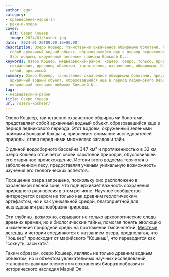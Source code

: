 ```yaml
---
author: egor
category:
- краеведение-марий-эл
- реки-и-озёра
cover:
  alt: Озеро Кошеер
  image: 2024/01/kosher.jpg
date: '2024-01-26T09:00:16+00:00'
description: Озеро Кошеер, таинственно охваченное обширными болотами, представляет
  собой архаичный водный объект, образовавшийся еще в период ледникового периода.
  Этот водоем, окруженный зелеными поймами Большой К...
keywords: Озеро Кошеер, медведевский-район, кошеер, озеро, только, природы, озера,
  сохранения, древним, объектом, таинственно, охваченное, обширными, болотами, представляет,
  собой, архаичный
summary: Озеро Кошеер, таинственно охваченное обширными болотами, представляет собой
  архаичный водный объект, образовавшийся еще в период ледникового периода. Этот водоем,
  окруженный зелеными поймами Большой К...
tag:
- медведевский-район
title: Озеро Кошеер
url: /ozero-kosheer/
---
```


Озеро Кошеер, таинственно охваченное обширными болотами, представляет собой архаичный водный объект, образовавшийся еще в период ледникового периода. Этот водоем, окруженный зелеными поймами Большой Кокшаги, привлекает внимание исследователей природы, ставя перед ними множество загадок и тайн.

С длиной водосборного бассейна 347 км² и протяженностью в 32 км, озеро Кошеер отличается своей карстовой природой, обусловившей его старинное происхождение. Истоки этого водоема теряются в заболоченном лесу, предоставляя ученым уникальную возможность изучения его геологических аспектов.

Посещение озера запрещено, поскольку оно расположено в охраняемой лесной зоне, что подчеркивает важность сохранения природного равновесия в этом регионе. Научное сообщество интересуется озером не только как древним геологическим артефактом, но и как уникальной средой, благоприятной для исследования разнообразия природы.

Эти глубины, возможно, скрывают не только археологические следы древних времен, но и биологические тайны, помогая понять эволюцию и изменения природной среды на протяжении тысячелетий. [Местные легенды](/shuti_er/) и истории соединяются с названием озера, предполагая, что "Кошеер" происходит от марийского "Кошкаш", что переводится как "сохнуть, засыхать".

Таким образом, озеро Кошеер, являясь не только древним водным объектом, но и объектом увлекательных научных исследований, становится важным элементом сохранения биоразнообразия и исторического наследия Марий Эл.